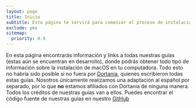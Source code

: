 ```yaml
---
layout: page
title: Inicio
subtitle: Esta página te servirá para comenzar el proceso de instalación de macOS
exclude: yes
sitemap:
  priority: 0.9
---
```


En esta página encontrarás información y links a todas nuestras guías (éstas aún se encuentran en desarrollo), donde podrás obtener todo tipo de información sobre la instalación de macOS en tu computadora. Todo esto no habría sido posible si no fuera por [Dortania](https://github.com/dortania), quienes escribieron todas estas guías. Nosotros únicamente realizamos una adaptación al español por separado, por lo que **no** estamos afiliados con Dortania de ninguna manera. Todos los créditos de nuestras guías van a ellos.
Puedes encontrar el código fuente de nuestras guías en nuestro [GitHub](https://github.com/InyextcionES)

